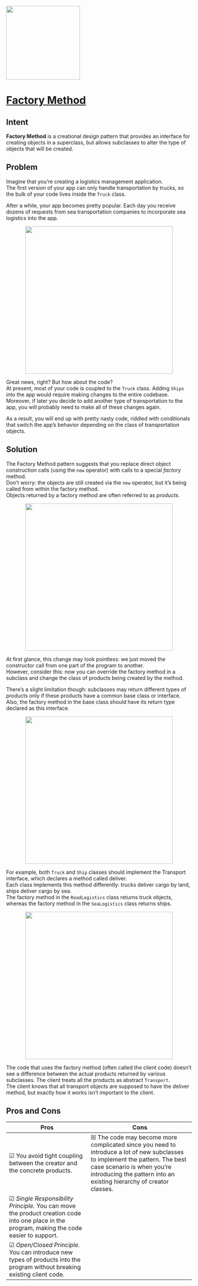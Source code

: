 <p align="left">
<img src="https://github.com/user-attachments/assets/75d57774-1585-43d5-ae59-48a202c44466" width="200" />
</p>

# [Factory Method](https://refactoring.guru/design-patterns/factory-method)

## Intent

**Factory Method** is a creational design pattern that provides an interface for creating objects in a superclass, but allows subclasses to alter the type of objects that will be created.

## Problem

Imagine that you’re creating a logistics management application.  
The first version of your app can only handle transportation by trucks, so the bulk of your code lives inside the ``Truck`` class.

After a while, your app becomes pretty popular. Each day you receive dozens of requests from sea transportation companies to incorporate sea logistics into the app.

<p align="center">
<img src="https://github.com/user-attachments/assets/b209d6ce-0104-448f-877e-5b39e9aa80c0" width="400" />
</p>

Great news, right? But how about the code?  
At present, most of your code is coupled to the ``Truck`` class. 
Adding ``Ships`` into the app would require making changes to the entire codebase.  
Moreover, if later you decide to add another type of transportation to the app, you will probably need to make all of these changes again.

As a result, you will end up with pretty nasty code, riddled with conditionals that switch the app’s behavior depending on the class of transportation objects.


## Solution

The Factory Method pattern suggests that you replace direct object construction calls (using the ``new`` operator) with calls to a special *factory* method.  
Don’t worry: the objects are still created via the ``new`` operator, but it’s being called from within the factory method.  
Objects returned by a factory method are often referred to as *products*.

<p align="center">
<img src="https://github.com/user-attachments/assets/fc4de097-2e87-4142-b385-d62a3625f384" width="400" />
</p>

At first glance, this change may look pointless: we just moved the constructor call from one part of the program to another.  
However, consider this: now you can override the factory method in a subclass and change the class of products being created by the method. 

There’s a slight limitation though: subclasses may return different types of products only if these products have a common base class or interface.  
Also, the factory method in the base class should have its return type declared as this interface.

<p align="center">
<img src="https://github.com/user-attachments/assets/b210d48b-2ac2-4071-b116-38cb599f08ca" width="400" />
</p>


For example, both ``Truck`` and ``Ship`` classes should implement the Transport interface, which declares a method called deliver.  
Each class implements this method differently: trucks deliver cargo by land, ships deliver cargo by sea.  
The factory method in the ``RoadLogistics`` class returns truck objects, whereas the factory method in the ``SeaLogistics`` class returns ships.

<p align="center">
<img src="https://github.com/user-attachments/assets/f5b5efeb-fb08-45ad-b52a-fd2050563c4d" width="400" />
</p>

The code that uses the factory method (often called the client code) doesn’t see a difference between the actual products returned by various subclasses. 
The client treats all the products as abstract ``Transport``.  
The client knows that all transport objects are supposed to have the deliver method, but exactly how it works isn’t important to the client.


## Pros and Cons

| Pros | Cons |
| ----------- | ----------- |
|☑ You avoid tight coupling between the creator and the concrete products.|☒ The code may become more complicated since you need to introduce a lot of new subclasses to implement the pattern. The best case scenario is when you’re introducing the pattern into an existing hierarchy of creator classes. |
|☑ *Single Responsibility Principle.* You can move the product creation code into one place in the program, making the code easier to support.||
|☑ *Open/Closed Principle.* You can introduce new types of products into the program without breaking existing client code.||








